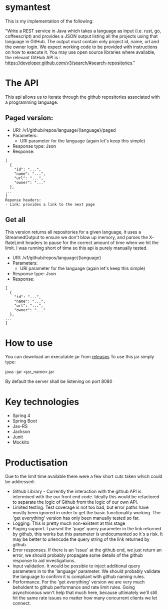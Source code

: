 # symantest

This is my implementation of the following:

"Write a REST service in Java which takes a language as input (i.e. rust, go, 
coffeescript) and provides a JSON output listing all the projects using that 
language in GitHub.  The output must contain only project id, name, url and 
the owner login.  We expect working code to be provided with instructions on 
how to execute it. You may use open source libraries where available, the 
relevant GitHub API is : 
https://developer.github.com/v3/search/#search-repositories."

# The API
This api allows us to iterate through the github repositories associated with a 
programming language.

## Paged version:
- URI: /v1/github/repos/language/{language}/paged
- Parameters:
  - URI parameter for the language (again let's keep this simple)
- Response type: Json
- Response:
```
[
  {
    "id": "...",
    "name": "...",
    "url": "...",
    "owner": "..."
  },
...
]
Reponse headers:
- Link: provides a link to the next page
```

## Get all
This version returns all repositories for a given language, it uses a StreamedOutput to ensure we don't blow up memory, 
and parses the X-RateLimit headers to pause for the correct amount of time when we hit the limit. I was running short of 
time so this api is purely manually tested.

- URI: /v1/github/repos/language/{language}
- Parameters:
  - URI parameter for the language (again let's keep this simple)
- Response type: Json
- Response:
```
[
  {
    "id": "...",
    "name": "...",
    "url": "...",
    "owner": "..."
  },
...
]
```

# How to use

You can download an executable jar from [releases](https://github.com/SillyMoo/symantest/releases) To use this jar simply type:

java -jar <jar_name>.jar

By default the server shall be listening on port 8080

# Key technologies
- Spring 4
- Spring Boot
- Jax-RS
- Jackson
- Junit
- Mockito

# Productisation
Due to the limit time available there were a few short cuts taken which could be addressed:
- Github Library - Currently the interaction with the github API is intermixed with the our front
end code. Ideally this would be refactored to separate the logic of Github from the logic of our
own API.
- Limited testing. Test coverage is not too bad, but error paths have mostly been ignored in order to get the
basic functionality working. The 'get everything' version has only been manually tested so far.
- Logging. This is pretty much non-existent at this stage
- Paging support. I parsed the 'page' query parameter in the link returned by github, this works but this
parameter is undocumented so it's a risk. It may be better to urlencode the query string of the link returned
by github.
- Error responses. If there is an 'issue' at the github end, we just return an error, we should probably
propagate some details of the github response to aid investigations.
- Input validation. It would be possible to inject additional query parameters in to the 'language' parameter. We should
probably validate the language to confirm it is compliant with github naming rules.
- Performance. For the 'get everything' version we are very much beholdent to github performance and rate limit rules. Going
asynchronous won't help that much here, because ultimately we'll still hit the same rate issues no matter how many
concurrent clients we let connect.
